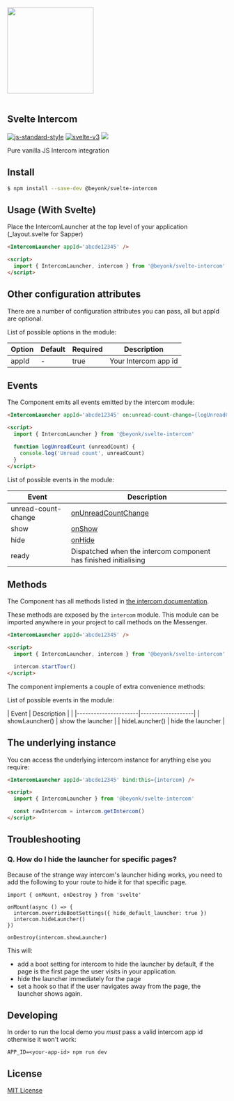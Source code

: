 <a href="https://beyonk.com">
    <br />
    <br />
    <img src="https://user-images.githubusercontent.com/218949/144224348-1b3a20d5-d68e-4a7a-b6ac-6946f19f4a86.png" width="198" />
    <br />
    <br />
</a>

## Svelte Intercom

[![js-standard-style](https://img.shields.io/badge/code%20style-standard-brightgreen.svg)](http://standardjs.com) [![svelte-v3](https://img.shields.io/badge/svelte-v3-blueviolet.svg)](https://svelte.dev) ![](https://github.com/actions/beyonk-adventures/workflows/publish/badge.svg)

Pure vanilla JS Intercom integration

## Install

```bash
$ npm install --save-dev @beyonk/svelte-intercom
```

## Usage (With Svelte)

Place the IntercomLauncher at the top level of your application (_layout.svelte for Sapper)

```html
<IntercomLauncher appId='abcde12345' />

<script>
  import { IntercomLauncher, intercom } from '@beyonk/svelte-intercom'
</script>
```

## Other configuration attributes

There are a number of configuration attributes you can pass, all but appId are optional.

List of possible options in the module:

| Option            | Default      | Required | Description                                                                                                                           |
|-------------------|--------------|----------|---------------------------------------------------------------------------------------------------------------------------------------|
| appId             | -            | true     | Your Intercom app id                                                                                                                  |

## Events

The Component emits all events emitted by the intercom module:

```html
<IntercomLauncher appId='abcde12345' on:unread-count-change={logUnreadCount} />

<script>
  import { IntercomLauncher } from '@beyonk/svelte-intercom'

  function logUnreadCount (unreadCount) {
    console.log('Unread count', unreadCount)
  }
</script>
```

List of possible events in the module:

| Event                | Description                                                                                                                             |
|----------------------|-----------------------------------------------------------------------------------------------------------------------------------------|
| unread-count-change  | [onUnreadCountChange](https://developers.intercom.com/installing-intercom/docs/intercom-javascript#section-intercomonunreadcountchange) |
| show                 | [onShow](https://developers.intercom.com/installing-intercom/docs/intercom-javascript#section-intercomonshow) |
| hide                 | [onHide](https://developers.intercom.com/installing-intercom/docs/intercom-javascript#section-intercomonhide) |
| ready                | Dispatched when the intercom component has finished initialising |

## Methods

The Component has all methods listed in [the intercom documentation](https://developers.intercom.com/installing-intercom/docs/intercom-javascript).

These methods are exposed by the `intercom` module. This module can be imported anywhere in your project to call methods on the Messenger.

```html
<IntercomLauncher appId='abcde12345' />

<script>
  import { IntercomLauncher, intercom } from '@beyonk/svelte-intercom'

  intercom.startTour()
</script>
```

The component implements a couple of extra convenience methods:


List of possible events in the module:

| Event                | Description       |                                                                                                                      |
|----------------------|-------------------|
| showLauncher()       | show the launcher |
| hideLauncher()       | hide the launcher |

## The underlying instance

You can access the underlying intercom instance for anything else you require:

```html
<IntercomLauncher appId='abcde12345' bind:this={intercom} />

<script>
  import { IntercomLauncher } from '@beyonk/svelte-intercom'

  const rawIntercom = intercom.getIntercom()
</script>
```

## Troubleshooting

### Q. How do I hide the launcher for specific pages?

Because of the strange way intercom's launcher hiding works, you need to add the following to your route to hide it for that specific page.

```
import { onMount, onDestroy } from 'svelte'

onMount(async () => {
  intercom.overrideBootSettings({ hide_default_launcher: true })
  intercom.hideLauncher()
})

onDestroy(intercom.showLauncher)
```

This will:
* add a boot setting for intercom to hide the launcher by default, if the page is the first page the user visits in your application.
* hide the launcher immediately for the page
* set a hook so that if the user navigates away from the page, the launcher shows again.

## Developing

In order to run the local demo you *must* pass a valid intercom app id otherwise it won't work:

```
APP_ID=<your-app-id> npm run dev
```

## License

[MIT License](./LICENSE)

